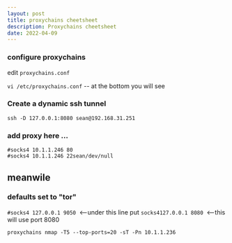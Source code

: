 ```yaml
---
layout: post
title: proxychains cheetsheet
description: Proxychains cheetsheet
date: 2022-04-09
---
```


### configure proxychains

edit `proxychains.conf`

`vi /etc/proxychains.conf` -- at the bottom you will see

### Create a dynamic ssh tunnel
```
ssh -D 127.0.0.1:8080 sean@192.168.31.251
```

### add proxy here ...
```
#socks4 10.1.1.246 80
#socks4 10.1.1.246 22sean/dev/null
```

## meanwile

### defaults set to "tor"

`#socks4 127.0.0.1 9050`  <--under this line put `socks4127.0.0.1 8080`  <--this will use port 8080

```
proxychains nmap -T5 --top-ports=20 -sT -Pn 10.1.1.236
```